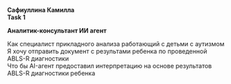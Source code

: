 **Сафиуллина Камилла**  
**Task 1**  

**Аналитик-консультант ИИ агент**

Как специалист прикладного анализа работающий с детьми с аутизмом  
Я хочу отправить документ с результами ребенка по проведенной ABLS-R диагностики  
Что бы AI-агент предоставил интерпретацию на основе результатов ABLS-R диагностики ребенка